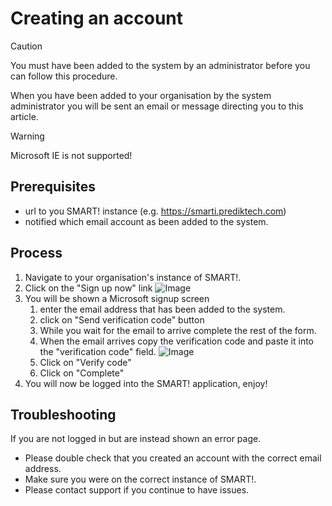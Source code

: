 # Creating an account
> [!CAUTION]
> You must have been added to the system by an administrator before you can follow this procedure.

When you have been added to your organisation by the system administrator you will be sent an email or message directing you to this article.

> [!WARNING]
> Microsoft IE is not supported!

## Prerequisites 
- url to you SMART! instance (e.g. https://smarti.prediktech.com)
- notified which email account as been added to the system.

## Process
1. Navigate to your organisation's instance of SMART!.
1. Click on the "Sign up now" link ![Image](/assets/screenshots/createAccount/login.png)  
1. You will be shown a Microsoft signup screen
    1. enter the email address that has been added to the system.
    1. click on "Send verification code" button
    1. While you wait for the email to arrive complete the rest of the form.
    1. When the email arrives copy the verification code and paste it into the "verification code" field. ![Image](/assets/screenshots/createAccount/verify-code.png)
    1. Click on "Verify code"
    1. Click on "Complete"
1. You will now be logged into the SMART! application, enjoy!

## Troubleshooting
If you are not logged in but are instead shown an error page. 
- Please double check that you created an account with the correct email address. 
- Make sure you were on the correct instance of SMART!.
- Please contact support if you continue to have issues. 